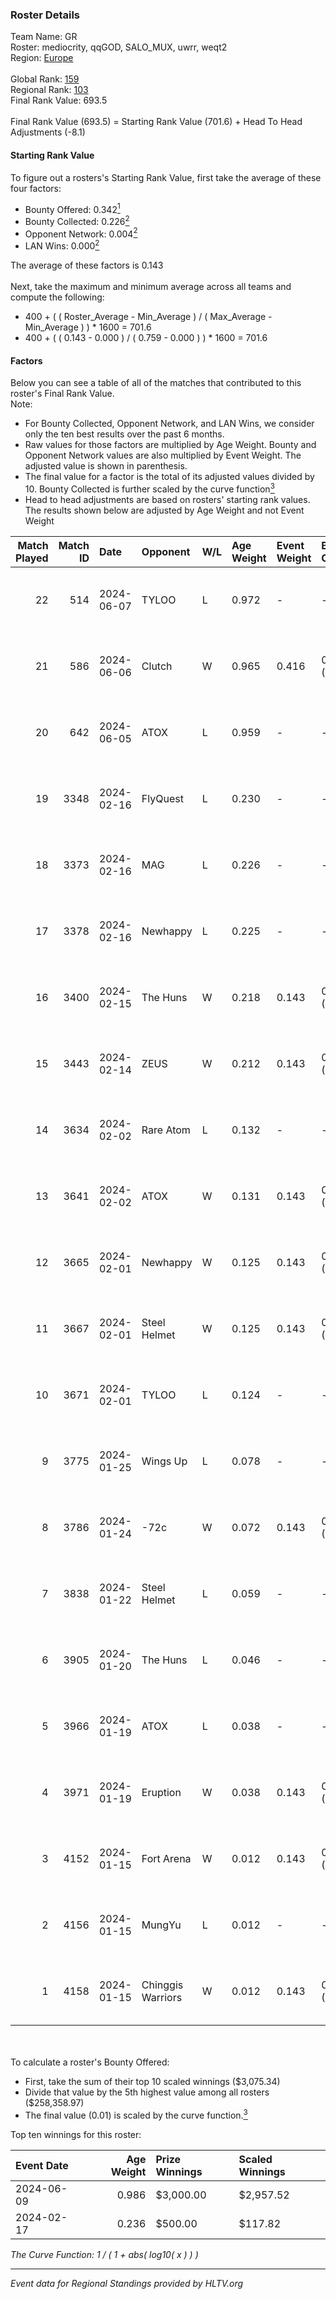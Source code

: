 ### Roster Details<br />
Team Name: GR<br />
Roster: mediocrity, qqGOD, SALO_MUX, uwrr, weqt2<br />
Region: [Europe]( ../standings_europe.md)<br />
<br />
Global Rank: [159](../standings_global.md)<br />
Regional Rank: [103]( ../standings_europe.md)<br />
Final Rank Value:  693.5<br />
<br />
Final Rank Value (693.5) = Starting Rank Value (701.6) + Head To Head Adjustments (-8.1)<br />

#### Starting Rank Value<br />
To figure out a rosters's Starting Rank Value, first take the average of these four factors:<br />
- Bounty Offered: 0.342[<sup>1</sup>](#table2)
- Bounty Collected: 0.226[<sup>2</sup>](#table1)
- Opponent Network: 0.004[<sup>2</sup>](#table1)
- LAN Wins: 0.000[<sup>2</sup>](#table1)

The average of these factors is 0.143<br />
<br />
Next, take the maximum and minimum average across all teams and compute the following:<br />
- 400 + ( ( Roster_Average - Min_Average ) / ( Max_Average - Min_Average ) ) * 1600 = 701.6
- 400 + ( ( 0.143 - 0.000 ) / ( 0.759 - 0.000 ) ) * 1600 = 701.6


#### Factors<br />
Below you can see a table of all of the matches that contributed to this roster's Final Rank Value.<br />
Note:<br />

- For Bounty Collected, Opponent Network, and LAN Wins, we consider only the ten best results over the past 6 months.
- Raw values for those factors are multiplied by Age Weight. Bounty and Opponent Network values are also multiplied by Event Weight. The adjusted value is shown in parenthesis.
- The final value for a factor is the total of its adjusted values divided by 10. Bounty Collected is further scaled by the curve function[<sup>3</sup>](#curveFunction)
- Head to head adjustments are based on rosters' starting rank values. The results shown below are adjusted by Age Weight and not Event Weight
<span id="table1"></span><br />


| Match Played | Match ID | Date       | Opponent          | W/L | Age Weight | Event Weight | Bounty Collected | Opponent Network | LAN Wins  | H2H Adj. | Roster                                       |
| -: | -: | :- | :- | :- | :- | :- | :- | :- | :- | -: | :- |
|           22 |      514 | 2024-06-07 | TYLOO             | L   | 0.972      | -            | -                | -                | -         |    -8.85 | mediocrity, qqGOD, SALO_MUX, uwrr, weqt2     |
|           21 |      586 | 2024-06-06 | Clutch            | W   | 0.965      | 0.416        | 0.008 (0.003)    | 0.078 (0.031)    | 0 (0.000) |    15.67 | mediocrity, qqGOD, SALO_MUX, uwrr, weqt2     |
|           20 |      642 | 2024-06-05 | ATOX              | L   | 0.959      | -            | -                | -                | -         |    -5.34 | mediocrity, qqGOD, Runnin, SALO_MUX, weqt2   |
|           19 |     3348 | 2024-02-16 | FlyQuest          | L   | 0.230      | -            | -                | -                | -         |    -0.19 | mediocrity, qqGOD, Reminder, SALO_MUX, weqt2 |
|           18 |     3373 | 2024-02-16 | MAG               | L   | 0.226      | -            | -                | -                | -         |    -5.29 | mediocrity, qqGOD, Reminder, SALO_MUX, weqt2 |
|           17 |     3378 | 2024-02-16 | Newhappy          | L   | 0.225      | -            | -                | -                | -         |    -5.17 | mediocrity, qqGOD, Reminder, SALO_MUX, weqt2 |
|           16 |     3400 | 2024-02-15 | The Huns          | W   | 0.218      | 0.143        | 0.000 (0.000)    | 0.024 (0.001)    | 0 (0.000) |     1.74 | mediocrity, qqGOD, Reminder, SALO_MUX, weqt2 |
|           15 |     3443 | 2024-02-14 | ZEUS              | W   | 0.212      | 0.143        | 0.000 (0.000)    | 0.000 (0.000)    | 0 (0.000) |     1.05 | mediocrity, qqGOD, Reminder, SALO_MUX, weqt2 |
|           14 |     3634 | 2024-02-02 | Rare Atom         | L   | 0.132      | -            | -                | -                | -         |    -2.16 | mediocrity, qqGOD, Runnin, SALO_MUX, weqt2   |
|           13 |     3641 | 2024-02-02 | ATOX              | W   | 0.131      | 0.143        | 0.031 (0.001)    | 0.256 (0.005)    | 0 (0.000) |     3.32 | mediocrity, qqGOD, Runnin, SALO_MUX, weqt2   |
|           12 |     3665 | 2024-02-01 | Newhappy          | W   | 0.125      | 0.143        | 0.000 (0.000)    | 0.038 (0.001)    | 0 (0.000) |     1.08 | mediocrity, qqGOD, Runnin, SALO_MUX, weqt2   |
|           11 |     3667 | 2024-02-01 | Steel Helmet      | W   | 0.125      | 0.143        | 0.009 (0.000)    | 0.007 (0.000)    | 0 (0.000) |     1.76 | mediocrity, qqGOD, Runnin, SALO_MUX, weqt2   |
|           10 |     3671 | 2024-02-01 | TYLOO             | L   | 0.124      | -            | -                | -                | -         |    -1.88 | mediocrity, qqGOD, Runnin, SALO_MUX, weqt2   |
|            9 |     3775 | 2024-01-25 | Wings Up          | L   | 0.078      | -            | -                | -                | -         |    -1.86 | mediocrity, qqGOD, Reminder, SALO_MUX, weqt2 |
|            8 |     3786 | 2024-01-24 | -72c              | W   | 0.072      | 0.143        | 0.000 (0.000)    | 0.016 (0.000)    | 0 (0.000) |     0.36 | mediocrity, qqGOD, Reminder, SALO_MUX, weqt2 |
|            7 |     3838 | 2024-01-22 | Steel Helmet      | L   | 0.059      | -            | -                | -                | -         |    -1.03 | mediocrity, qqGOD, Reminder, SALO_MUX, weqt2 |
|            6 |     3905 | 2024-01-20 | The Huns          | L   | 0.046      | -            | -                | -                | -         |    -1.09 | mediocrity, qqGOD, Reminder, SALO_MUX, weqt2 |
|            5 |     3966 | 2024-01-19 | ATOX              | L   | 0.038      | -            | -                | -                | -         |    -0.24 | mediocrity, qqGOD, Reminder, SALO_MUX, weqt2 |
|            4 |     3971 | 2024-01-19 | Eruption          | W   | 0.038      | 0.143        | 0.000 (0.000)    | 0.006 (0.000)    | 0 (0.000) |     0.19 | mediocrity, qqGOD, Reminder, SALO_MUX, weqt2 |
|            3 |     4152 | 2024-01-15 | Fort Arena        | W   | 0.012      | 0.143        | 0.000 (0.000)    | 0.000 (0.000)    | 0 (0.000) |     0.06 | mediocrity, qqGOD, Reminder, SALO_MUX, weqt2 |
|            2 |     4156 | 2024-01-15 | MungYu            | L   | 0.012      | -            | -                | -                | -         |    -0.29 | mediocrity, qqGOD, Reminder, SALO_MUX, weqt2 |
|            1 |     4158 | 2024-01-15 | Chinggis Warriors | W   | 0.012      | 0.143        | 0.000 (0.000)    | 0.000 (0.000)    | 0 (0.000) |     0.06 | mediocrity, qqGOD, Reminder, SALO_MUX, weqt2 |

<br />
<span id="table2"></span><br />
To calculate a roster's Bounty Offered:<br />

- First, take the sum of their top 10 scaled winnings ($3,075.34)
- Divide that value by the 5th highest value among all rosters ($258,358.97)
- The final value (0.01) is scaled by the curve function.[<sup>3</sup>](#curveFunction)

Top ten winnings for this roster:<br />

| Event Date | Age Weight | Prize Winnings | Scaled Winnings |
| :- | -: | :- | :- |
| 2024-06-09 |      0.986 | $3,000.00      | $2,957.52       |
| 2024-02-17 |      0.236 | $500.00        | $117.82         |


<span id="curveFunction"></span>_The Curve Function: 1 / ( 1 + abs( log10( x ) ) )_<br />

---
_Event data for Regional Standings provided by HLTV.org_<br />

